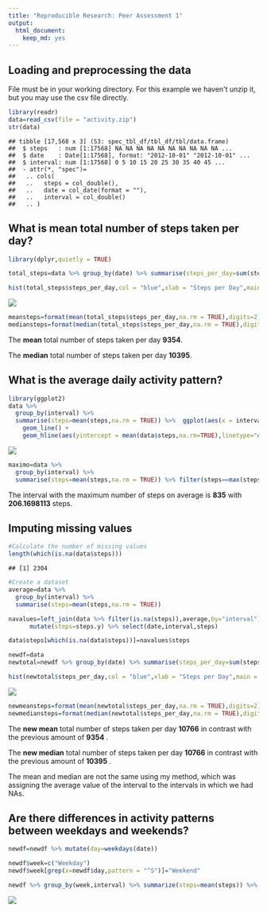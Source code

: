 ```yaml
---
title: "Reproducible Research: Peer Assessment 1"
output: 
  html_document: 
    keep_md: yes
---
```




## Loading and preprocessing the data

File must be in your working directory. For this example we haven't unzip it, but you may use the csv file directly. 


```r
library(readr)
data=read_csv(file = "activity.zip")
str(data)
```

```
## tibble [17,568 x 3] (S3: spec_tbl_df/tbl_df/tbl/data.frame)
##  $ steps   : num [1:17568] NA NA NA NA NA NA NA NA NA NA ...
##  $ date    : Date[1:17568], format: "2012-10-01" "2012-10-01" ...
##  $ interval: num [1:17568] 0 5 10 15 20 25 30 35 40 45 ...
##  - attr(*, "spec")=
##   .. cols(
##   ..   steps = col_double(),
##   ..   date = col_date(format = ""),
##   ..   interval = col_double()
##   .. )
```


## What is mean total number of steps taken per day?


```r
library(dplyr,quietly = TRUE)

total_steps=data %>% group_by(date) %>% summarise(steps_per_day=sum(steps,na.rm = T))

hist(total_steps$steps_per_day,col = "blue",xlab = "Steps per Day",main = "Histogram")
```

![](PA1_template_files/figure-html/unnamed-chunk-3-1.png)<!-- -->



```r
meansteps=format(mean(total_steps$steps_per_day,na.rm = TRUE),digits=2)
mediansteps=format(median(total_steps$steps_per_day,na.rm = TRUE),digits=2)
```

The **mean** total number of steps taken per day **9354**.  

The **median** total number of steps taken per day **10395**.  

## What is the average daily activity pattern?


```r
library(ggplot2)
data %>% 
  group_by(interval) %>% 
  summarise(steps=mean(steps,na.rm = TRUE)) %>%  ggplot(aes(x = interval,y=steps))+
    geom_line() + 
    geom_hline(aes(yintercept = mean(data$steps,na.rm=TRUE),linetype="Average"),color="blue",show.legend = TRUE)
```

![](PA1_template_files/figure-html/unnamed-chunk-5-1.png)<!-- -->

```r
maximo=data %>% 
  group_by(interval) %>% 
  summarise(steps=mean(steps,na.rm = TRUE)) %>% filter(steps==max(steps))
```
The interval with the maximum number of steps on average is **835** with **206.1698113** steps.  

## Imputing missing values

```r
#Calculate the number of missing values
length(which(is.na(data$steps)))
```

```
## [1] 2304
```

```r
#Create a dataset
average=data %>% 
  group_by(interval) %>% 
  summarise(steps=mean(steps,na.rm = TRUE))

navalues=left_join(data %>% filter(is.na(steps)),average,by="interval") %>% 
      mutate(steps=steps.y) %>% select(date,interval,steps)

data$steps[which(is.na(data$steps))]=navalues$steps

newdf=data
newtotal=newdf %>% group_by(date) %>% summarise(steps_per_day=sum(steps,na.rm = T)) 

hist(newtotal$steps_per_day,col = "blue",xlab = "Steps per Day",main = "Histogram")
```

![](PA1_template_files/figure-html/unnamed-chunk-6-1.png)<!-- -->

```r
newmeansteps=format(mean(newtotal$steps_per_day,na.rm = TRUE),digits=2)
newmediansteps=format(median(newtotal$steps_per_day,na.rm = TRUE),digits=2)
```

The **new mean** total number of steps taken per day **10766** in contrast with the previous amount of **9354** .  

The **new median** total number of steps taken per day **10766** in contrast with the previous amount of **10395** .  

The mean and median are not the same using my method, which was assigning the average value of the interval to the intervals in which we had NAs. 


## Are there differences in activity patterns between weekdays and weekends?


```r
newdf=newdf %>% mutate(day=weekdays(date)) 

newdf$week=c("Weekday")
newdf$week[grep(x=newdf$day,pattern = "^S")]="Weekend"

newdf %>% group_by(week,interval) %>% summarize(steps=mean(steps)) %>%  ggplot(aes(interval,steps)) + geom_line(aes(color=week),show.legend = FALSE) + facet_grid(.~week)
```

![](PA1_template_files/figure-html/unnamed-chunk-7-1.png)<!-- -->

